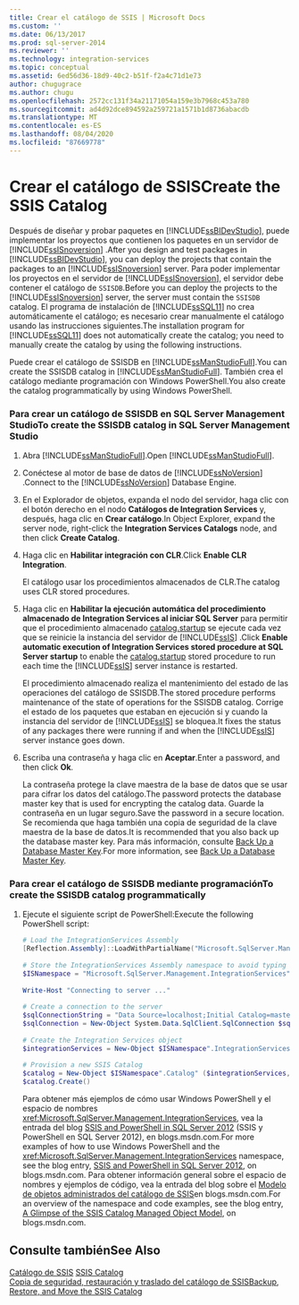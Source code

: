 ```yaml
---
title: Crear el catálogo de SSIS | Microsoft Docs
ms.custom: ''
ms.date: 06/13/2017
ms.prod: sql-server-2014
ms.reviewer: ''
ms.technology: integration-services
ms.topic: conceptual
ms.assetid: 6ed56d36-18d9-40c2-b51f-f2a4c71d1e73
author: chugugrace
ms.author: chugu
ms.openlocfilehash: 2572cc131f34a21171054a159e3b7968c453a780
ms.sourcegitcommit: ad4d92dce894592a259721a1571b1d8736abacdb
ms.translationtype: MT
ms.contentlocale: es-ES
ms.lasthandoff: 08/04/2020
ms.locfileid: "87669778"
---
```

# <a name="create-the-ssis-catalog"></a><span data-ttu-id="df06e-102">Crear el catálogo de SSIS</span><span class="sxs-lookup"><span data-stu-id="df06e-102">Create the SSIS Catalog</span></span>
  <span data-ttu-id="df06e-103">Después de diseñar y probar paquetes en [!INCLUDE[ssBIDevStudio](../includes/ssbidevstudio-md.md)], puede implementar los proyectos que contienen los paquetes en un servidor de [!INCLUDE[ssISnoversion](../includes/ssisnoversion-md.md)] .</span><span class="sxs-lookup"><span data-stu-id="df06e-103">After you design and test packages in [!INCLUDE[ssBIDevStudio](../includes/ssbidevstudio-md.md)], you can deploy the projects that contain the packages to an [!INCLUDE[ssISnoversion](../includes/ssisnoversion-md.md)] server.</span></span> <span data-ttu-id="df06e-104">Para poder implementar los proyectos en el servidor de [!INCLUDE[ssISnoversion](../includes/ssisnoversion-md.md)], el servidor debe contener el catálogo de `SSISDB`.</span><span class="sxs-lookup"><span data-stu-id="df06e-104">Before you can deploy the projects to the [!INCLUDE[ssISnoversion](../includes/ssisnoversion-md.md)] server, the server must contain the `SSISDB` catalog.</span></span> <span data-ttu-id="df06e-105">El programa de instalación de [!INCLUDE[ssSQL11](../includes/sssql11-md.md)] no crea automáticamente el catálogo; es necesario crear manualmente el catálogo usando las instrucciones siguientes.</span><span class="sxs-lookup"><span data-stu-id="df06e-105">The installation program for [!INCLUDE[ssSQL11](../includes/sssql11-md.md)] does not automatically create the catalog; you need to manually create the catalog by using the following instructions.</span></span>  
  
 <span data-ttu-id="df06e-106">Puede crear el catálogo de SSISDB en [!INCLUDE[ssManStudioFull](../includes/ssmanstudiofull-md.md)].</span><span class="sxs-lookup"><span data-stu-id="df06e-106">You can create the SSISDB catalog in [!INCLUDE[ssManStudioFull](../includes/ssmanstudiofull-md.md)].</span></span> <span data-ttu-id="df06e-107">También crea el catálogo mediante programación con Windows PowerShell.</span><span class="sxs-lookup"><span data-stu-id="df06e-107">You also create the catalog programmatically by using Windows PowerShell.</span></span>  
  
### <a name="to-create-the-ssisdb-catalog-in-sql-server-management-studio"></a><span data-ttu-id="df06e-108">Para crear un catálogo de SSISDB en SQL Server Management Studio</span><span class="sxs-lookup"><span data-stu-id="df06e-108">To create the SSISDB catalog in SQL Server Management Studio</span></span>  
  
1.  <span data-ttu-id="df06e-109">Abra [!INCLUDE[ssManStudioFull](../includes/ssmanstudiofull-md.md)].</span><span class="sxs-lookup"><span data-stu-id="df06e-109">Open [!INCLUDE[ssManStudioFull](../includes/ssmanstudiofull-md.md)].</span></span>  
  
2.  <span data-ttu-id="df06e-110">Conéctese al motor de base de datos de [!INCLUDE[ssNoVersion](../includes/ssnoversion-md.md)] .</span><span class="sxs-lookup"><span data-stu-id="df06e-110">Connect to the [!INCLUDE[ssNoVersion](../includes/ssnoversion-md.md)] Database Engine.</span></span>  
  
3.  <span data-ttu-id="df06e-111">En el Explorador de objetos, expanda el nodo del servidor, haga clic con el botón derecho en el nodo **Catálogos de Integration Services** y, después, haga clic en **Crear catálogo**.</span><span class="sxs-lookup"><span data-stu-id="df06e-111">In Object Explorer, expand the server node, right-click the **Integration Services Catalogs** node, and then click **Create Catalog**.</span></span>  
  
4.  <span data-ttu-id="df06e-112">Haga clic en **Habilitar integración con CLR**.</span><span class="sxs-lookup"><span data-stu-id="df06e-112">Click **Enable CLR Integration**.</span></span>  
  
     <span data-ttu-id="df06e-113">El catálogo usar los procedimientos almacenados de CLR.</span><span class="sxs-lookup"><span data-stu-id="df06e-113">The catalog uses CLR stored procedures.</span></span>  
  
5.  <span data-ttu-id="df06e-114">Haga clic en **Habilitar la ejecución automática del procedimiento almacenado de Integration Services al iniciar SQL Server** para permitir que el procedimiento almacenado [catalog.startup](/sql/integration-services/system-stored-procedures/catalog-startup) se ejecute cada vez que se reinicie la instancia del servidor de [!INCLUDE[ssIS](../includes/ssis-md.md)] .</span><span class="sxs-lookup"><span data-stu-id="df06e-114">Click **Enable automatic execution of Integration Services stored procedure at SQL Server startup** to enable the [catalog.startup](/sql/integration-services/system-stored-procedures/catalog-startup) stored procedure to run each time the [!INCLUDE[ssIS](../includes/ssis-md.md)] server instance is restarted.</span></span>  
  
     <span data-ttu-id="df06e-115">El procedimiento almacenado realiza el mantenimiento del estado de las operaciones del catálogo de SSISDB.</span><span class="sxs-lookup"><span data-stu-id="df06e-115">The stored procedure performs maintenance of the state of operations for the SSISDB catalog.</span></span> <span data-ttu-id="df06e-116">Corrige el estado de los paquetes que estaban en ejecución si y cuando la instancia del servidor de [!INCLUDE[ssIS](../includes/ssis-md.md)] se bloquea.</span><span class="sxs-lookup"><span data-stu-id="df06e-116">It fixes the status of any packages there were running if and when the [!INCLUDE[ssIS](../includes/ssis-md.md)] server instance goes down.</span></span>  
  
6.  <span data-ttu-id="df06e-117">Escriba una contraseña y haga clic en **Aceptar**.</span><span class="sxs-lookup"><span data-stu-id="df06e-117">Enter a password, and then click **Ok**.</span></span>  
  
     <span data-ttu-id="df06e-118">La contraseña protege la clave maestra de la base de datos que se usar para cifrar los datos del catálogo.</span><span class="sxs-lookup"><span data-stu-id="df06e-118">The password protects the database master key that is used for encrypting the catalog data.</span></span> <span data-ttu-id="df06e-119">Guarde la contraseña en un lugar seguro.</span><span class="sxs-lookup"><span data-stu-id="df06e-119">Save the password in a secure location.</span></span> <span data-ttu-id="df06e-120">Se recomienda que haga también una copia de seguridad de la clave maestra de la base de datos.</span><span class="sxs-lookup"><span data-stu-id="df06e-120">It is recommended that you also back up the database master key.</span></span> <span data-ttu-id="df06e-121">Para más información, consulte [Back Up a Database Master Key](../relational-databases/security/encryption/back-up-a-database-master-key.md).</span><span class="sxs-lookup"><span data-stu-id="df06e-121">For more information, see [Back Up a Database Master Key](../relational-databases/security/encryption/back-up-a-database-master-key.md).</span></span>  
  
### <a name="to-create-the-ssisdb-catalog-programmatically"></a><span data-ttu-id="df06e-122">Para crear el catálogo de SSISDB mediante programación</span><span class="sxs-lookup"><span data-stu-id="df06e-122">To create the SSISDB catalog programmatically</span></span>  
  
1.  <span data-ttu-id="df06e-123">Ejecute el siguiente script de PowerShell:</span><span class="sxs-lookup"><span data-stu-id="df06e-123">Execute the following PowerShell script:</span></span>  
  
    ```powershell
    # Load the IntegrationServices Assembly  
    [Reflection.Assembly]::LoadWithPartialName("Microsoft.SqlServer.Management.IntegrationServices")  
  
    # Store the IntegrationServices Assembly namespace to avoid typing it every time  
    $ISNamespace = "Microsoft.SqlServer.Management.IntegrationServices"  
  
    Write-Host "Connecting to server ..."  
  
    # Create a connection to the server  
    $sqlConnectionString = "Data Source=localhost;Initial Catalog=master;Integrated Security=SSPI;"  
    $sqlConnection = New-Object System.Data.SqlClient.SqlConnection $sqlConnectionString  
  
    # Create the Integration Services object  
    $integrationServices = New-Object $ISNamespace".IntegrationServices" $sqlConnection  
  
    # Provision a new SSIS Catalog  
    $catalog = New-Object $ISNamespace".Catalog" ($integrationServices, "SSISDB", "P@assword1")  
    $catalog.Create()
    ```  
  
     <span data-ttu-id="df06e-124">Para obtener más ejemplos de cómo usar Windows PowerShell y el espacio de nombres <xref:Microsoft.SqlServer.Management.IntegrationServices>, vea la entrada del blog [SSIS and PowerShell in SQL Server 2012](https://go.microsoft.com/fwlink/?LinkId=242539) (SSIS y PowerShell en SQL Server 2012), en blogs.msdn.com.</span><span class="sxs-lookup"><span data-stu-id="df06e-124">For more examples of how to use Windows PowerShell and the <xref:Microsoft.SqlServer.Management.IntegrationServices> namespace, see the blog entry, [SSIS and PowerShell in SQL Server 2012](https://go.microsoft.com/fwlink/?LinkId=242539), on blogs.msdn.com.</span></span> <span data-ttu-id="df06e-125">Para obtener información general sobre el espacio de nombres y ejemplos de código, vea la entrada del blog sobre el [Modelo de objetos administrados del catálogo de SSIS](https://techcommunity.microsoft.com/t5/sql-server-integration-services/a-glimpse-of-the-ssis-catalog-managed-object-model/ba-p/387892)en blogs.msdn.com.</span><span class="sxs-lookup"><span data-stu-id="df06e-125">For an overview of the namespace and code examples, see the blog entry, [A Glimpse of the SSIS Catalog Managed Object Model](https://techcommunity.microsoft.com/t5/sql-server-integration-services/a-glimpse-of-the-ssis-catalog-managed-object-model/ba-p/387892), on blogs.msdn.com.</span></span>  
  
## <a name="see-also"></a><span data-ttu-id="df06e-126">Consulte también</span><span class="sxs-lookup"><span data-stu-id="df06e-126">See Also</span></span>  
 <span data-ttu-id="df06e-127">[Catálogo de SSIS](catalog/ssis-catalog.md) </span><span class="sxs-lookup"><span data-stu-id="df06e-127">[SSIS Catalog](catalog/ssis-catalog.md) </span></span>  
 [<span data-ttu-id="df06e-128">Copia de seguridad, restauración y traslado del catálogo de SSIS</span><span class="sxs-lookup"><span data-stu-id="df06e-128">Backup, Restore, and Move the SSIS Catalog</span></span>](../../2014/integration-services/backup-restore-and-move-the-ssis-catalog.md)  
